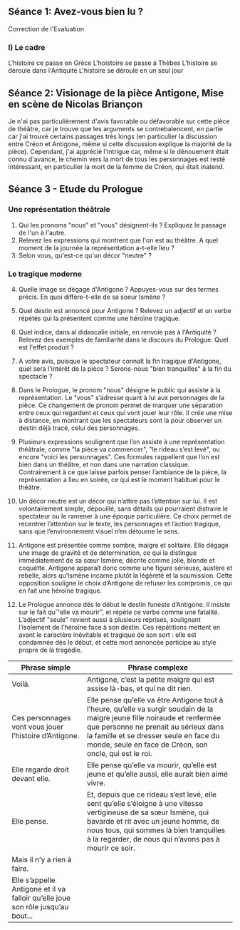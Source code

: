## Séance 1: Avez-vous bien lu ?
Correction de l'Evaluation
### I) Le cadre

L'histoire ce passe en Grèce
L'hoistoire se passe à Thèbes
L'histoire se déroule dans l'Antiquité
L'histoire se déroule en un seul jour

## Séance 2: Visionage de la pièce Antigone, Mise en scène de Nicolas Briançon

Je n'ai pas particulièrement d'avis favorable ou défavorable sur cette pièce de théâtre, car je trouve que les arguments se contrebalencent, en partie car j'ai trouvé certains passages très longs (en particulier la discussion entre Créon et Antigone, même si cette discussion explique la majorité de la pièce). Cependant, j'ai apprécié l'intrigue car, même si le dénouement était connu d'avance, le chemin vers la mort de tous les personnages est resté intéressant, en particulier la mort de la femme de Créon, qui était inatend.

## Séance 3 - Etude du Prologue
### Une représentation théâtrale

1. Qui les pronoms "nous" et "vous" désignent-ils ? Expliquez le passage de l'un à l'autre.
2. Relevez les expressions qui montrent que l'on est au théâtre. A quel moment de la journée la représentation a-t-elle lieu ?
3. Selon vous, qu'est-ce qu'un décor "neutre" ?

### Le tragique moderne

4. Quelle image se dégage d'Antigone ? Appuyes-vous sur des termes précis. En quoi diffère-t-elle de sa soeur Ismène ?
5. Quel destin est annoncé pour Antigone ? Relevez un adjectif et un verbe répétés qui la présentent comme une héroïne tragique.
6. Quel indice, dans al didascalie initiale, en renvoie pas à l'Antiquité ? Relevez des exemples de familiarité dans le discours du Prologue. Quel est l'effet produit ?
7. A votre avis, puisque le spectateur connaît la fin tragique d'Antigone, quel sera l'intérêt de la pièce ? Serons-nous "bien tranquilles" à la fin du spectacle ?

1. Dans le Prologue, le pronom "nous" désigne le public qui assiste à la représentation. Le "vous" s’adresse quant à lui aux personnages de la pièce. Ce changement de pronom permet de marquer une séparation entre ceux qui regardent et ceux qui vont jouer leur rôle. Il crée une mise à distance, en montrant que les spectateurs sont là pour observer un destin déjà tracé, celui des personnages.
2. Plusieurs expressions soulignent que l’on assiste à une représentation théâtrale, comme "la pièce va commencer", "le rideau s’est levé", ou encore "voici les personnages". Ces formules rappellent que l’on est bien dans un théâtre, et non dans une narration classique. Contrairement à ce que laisse parfois penser l’ambiance de la pièce, la représentation a lieu en soirée, ce qui est le moment habituel pour le théâtre.
3. Un décor neutre est un décor qui n’attire pas l’attention sur lui. Il est volontairement simple, dépouillé, sans détails qui pourraient distraire le spectateur ou le ramener à une époque particulière. Ce choix permet de recentrer l’attention sur le texte, les personnages et l’action tragique, sans que l’environnement visuel n’en détourne le sens.
4. Antigone est présentée comme sombre, maigre et solitaire. Elle dégage une image de gravité et de détermination, ce qui la distingue immédiatement de sa sœur Ismène, décrite comme jolie, blonde et coquette. Antigone apparaît donc comme une figure sérieuse, austère et rebelle, alors qu’Ismène incarne plutôt la légèreté et la soumission. Cette opposition souligne le choix d’Antigone de refuser les compromis, ce qui en fait une héroïne tragique.
5. Le Prologue annonce dès le début le destin funeste d’Antigone. Il insiste sur le fait qu’"elle va mourir", et répète ce verbe comme une fatalité. L’adjectif "seule" revient aussi à plusieurs reprises, soulignant l’isolement de l’héroïne face à son destin. Ces répétitions mettent en avant le caractère inévitable et tragique de son sort : elle est condamnée dès le début, et cette mort annoncée participe au style propre de la tragédie.


| Phrase simple | Phrase complexe |
|-|-|
| Voilà. | Antigone, c’est la petite maigre qui est assise là-bas, et qui ne dit rien.
|Ces personnages vont vous jouer l’histoire d’Antigone. |Elle pense qu’elle va être Antigone tout à l’heure, qu’elle va surgir soudain de la maigre jeune fille noiraude et renfermée que personne ne prenait au sérieux dans la famille et se dresser seule en face du monde, seule en face de Créon, son oncle, qui est le roi. 
| Elle regarde droit devant elle. | Elle pense qu’elle va mourir, qu’elle est jeune et qu’elle aussi, elle aurait bien aimé vivre. 
| Elle pense. | Et, depuis que ce rideau s’est levé, elle sent qu’elle s’éloigne à une vitesse vertigineuse de sa sœur Ismène, qui bavarde et rit avec un jeune homme, de nous tous, qui sommes là bien tranquilles à la regarder, de nous qui n’avons pas à mourir ce soir.
| Mais il n’y a rien à faire. 
|Elle s’appelle Antigone et il va falloir qu’elle joue son rôle jusqu’au bout...


